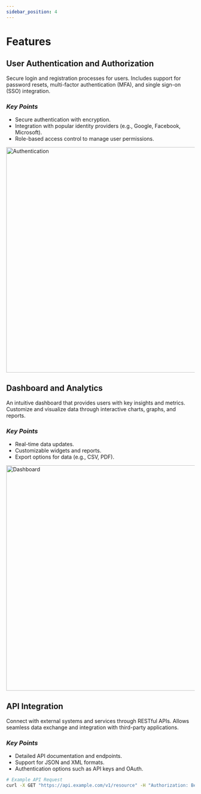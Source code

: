 ```yaml
---
sidebar_position: 4
---
```


# Features

## **User Authentication and Authorization**
Secure login and registration processes for users. Includes support for password resets, multi-factor authentication (MFA), and single sign-on (SSO) integration.

### *Key Points*
- Secure authentication with encryption.
- Integration with popular identity providers (e.g., Google, Facebook, Microsoft).
- Role-based access control to manage user permissions.

<img src="https://tse4.mm.bing.net/th?id=OIP.hB_bvkgiuVGb8bhrS_hkegHaEF&pid=Api&P=0&h=180" alt="Authentication" width="600"/>

## **Dashboard and Analytics**
An intuitive dashboard that provides users with key insights and metrics. Customize and visualize data through interactive charts, graphs, and reports.

### *Key Points*
- Real-time data updates.
- Customizable widgets and reports.
- Export options for data (e.g., CSV, PDF).

<img src="https://tse4.mm.bing.net/th?id=OIP.adWM0bAA_fOk5xUyFu-CGgHaFj&pid=Api&P=0&h=180" alt="Dashboard" width="600"/>

## **API Integration**
Connect with external systems and services through RESTful APIs. Allows seamless data exchange and integration with third-party applications.

### *Key Points*
- Detailed API documentation and endpoints.
- Support for JSON and XML formats.
- Authentication options such as API keys and OAuth.

```bash
# Example API Request
curl -X GET "https://api.example.com/v1/resource" -H "Authorization: Bearer YOUR_API_KEY"
